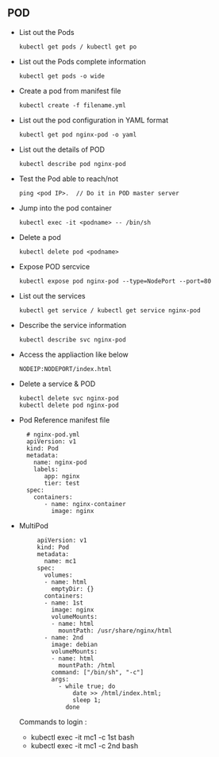 ## POD

- List out the Pods

      kubectl get pods / kubectl get po
  
- List out the Pods complete information
  
      kubectl get pods -o wide
  
- Create a pod from manifest file
  
      kubectl create -f filename.yml
  
- List out the pod configuration in YAML format
  
  
      kubectl get pod nginx-pod -o yaml
  
- List out the details of POD
  
      kubectl describe pod nginx-pod
  
- Test the Pod able to reach/not
  
      ping <pod IP>.  // Do it in POD master server
  
- Jump into the pod container
      
      kubectl exec -it <podname> -- /bin/sh
  
- Delete a pod
   
      kubectl delete pod <podname>
  
- Expose POD sercvice 

      kubectl expose pod nginx-pod --type=NodePort --port=80
      
- List out the services

      kubectl get service / kubectl get service nginx-pod
      
- Describe the service information

      kubectl describe svc nginx-pod
      
- Access the appliaction like below
   
      NODEIP:NODEPORT/index.html
      
- Delete a service & POD
      
      kubectl delete svc nginx-pod
      kubectl delete pod nginx-pod
      
- Pod Reference manifest file

        # nginx-pod.yml
        apiVersion: v1
        kind: Pod
        metadata:
          name: nginx-pod
          labels:
             app: nginx
             tier: test
        spec:
          containers:
             - name: nginx-container
               image: nginx
               
 - MultiPod 
 
            apiVersion: v1
            kind: Pod
            metadata:
              name: mc1
            spec:
              volumes:
              - name: html
                emptyDir: {}
              containers:
              - name: 1st
                image: nginx
                volumeMounts:
                - name: html
                  mountPath: /usr/share/nginx/html
              - name: 2nd
                image: debian
                volumeMounts:
                - name: html
                  mountPath: /html
                command: ["/bin/sh", "-c"]
                args:
                  - while true; do
                      date >> /html/index.html;
                      sleep 1;
                    done
                    
    Commands to login :
    - kubectl exec -it mc1 -c 1st bash
    - kubectl exec -it mc1 -c 2nd bash
